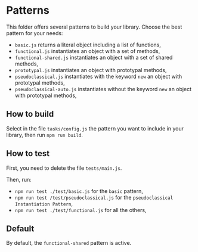 # Patterns

This folder offers several patterns to build your library. Choose the best pattern for your needs:

  * `basic.js` returns a literal object including a list of functions,
  * `functional.js` instantiates an object with a set of methods,
  * `functional-shared.js` instantiates an object with a set of shared methods,
  * `prototypal.js` instantiates an object with prototypal methods,
  * `pseudoclassical.js` instantiates with the keyword `new` an object with prototypal methods,
  * `pseudoclassical-auto.js` instantiates without the keyword `new` an object with prototypal methods,


## How to build

Select in the file `tasks/config.js` the pattern you want to include in your library, then run `npm run build`.


## How to test

First, you need to delete the file `tests/main.js`.

Then, run:

  * `npm run test ./test/basic.js` for the `basic` pattern,
  * `npm run test /test/pseudoclassical.js` for the `pseudoclassical Instantiation Pattern`,
  * `npm run test ./test/functional.js` for all the others,


## Default

By default, the `functional-shared` pattern is active.

